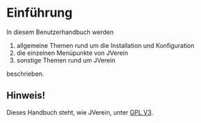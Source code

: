 # Einführung

In diesem Benutzerhandbuch werden

1. allgemeine Themen rund um die Installation und Konfiguration
2. die einzelnen Menüpunkte von JVerein
3. sonstige Themen rund um JVerein 

beschrieben.



## Hinweis!

Dieses Handbuch steht, wie JVerein, unter [GPL V3](sonstiges/lizenzen/gpl-v3.md).

